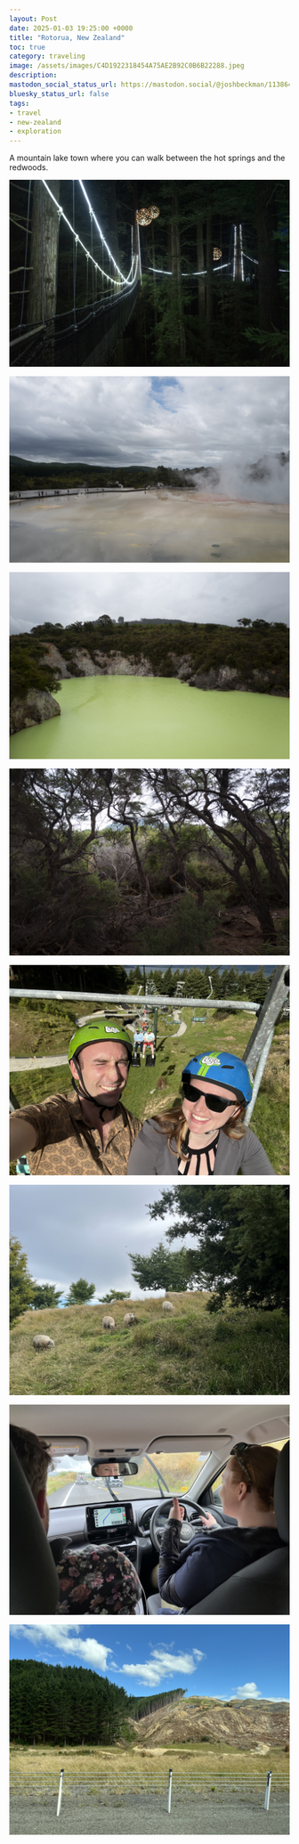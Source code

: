 ```yaml
---
layout: Post
date: 2025-01-03 19:25:00 +0000
title: "Rotorua, New Zealand"
toc: true
category: traveling
image: /assets/images/C4D1922318454A75AE2B92C0B6B22288.jpeg
description: 
mastodon_social_status_url: https://mastodon.social/@joshbeckman/113864713076916987
bluesky_status_url: false
tags: 
- travel
- new-zealand
- exploration
---
```


A mountain lake town where you can walk between the hot springs and the redwoods.

![](/assets/images/1DC154D10BE3486E91113F5C699FE02D.jpeg)

![](/assets/images/909F42085644404893D1C0744357810F.jpeg)

![](/assets/images/D27F0B1A86B346099E868C13B0C6F63C.jpeg)

![](/assets/images/8B650A7BA458490786DE8CCC2159B9D7.jpeg)

![](/assets/images/C4D1922318454A75AE2B92C0B6B22288.jpeg)

![](/assets/images/637787DB1DD74DD998EA444F0EE4B554.jpeg)

![](/assets/images/B83176D705D947F8B7FAF418B274AE5F.jpeg)

![](/assets/images/D40E3600D324468EB8BC03CED9E60A51.jpeg)
